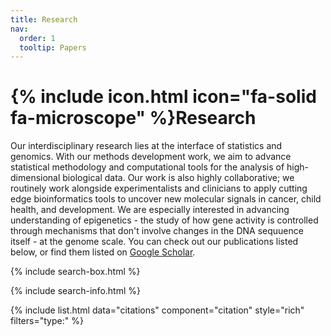 ```yaml
---
title: Research
nav:
  order: 1
  tooltip: Papers
---
```


# {% include icon.html icon="fa-solid fa-microscope" %}Research

Our interdisciplinary research lies at the interface of statistics and genomics. With our methods development work, we aim to advance statistical methodology and computational tools for the analysis of high-dimensional biological data. Our work is also highly collaborative; we routinely work alongside experimentalists and clinicians to apply cutting edge bioinformatics tools to uncover new molecular signals in cancer, child health, and development. We are especially interested in advancing understanding of epigenetics - the study of how gene activity is controlled through mechanisms that don't involve changes in the DNA sequuence itself - at the genome scale. You can check out our publications listed below, or find them listed on [Google Scholar](https://scholar.google.ca/citations?user=spd-KjUAAAAJ&hl=en).


{% include search-box.html %}

{% include search-info.html %}

{% include list.html data="citations" component="citation" style="rich" filters="type:" %}
